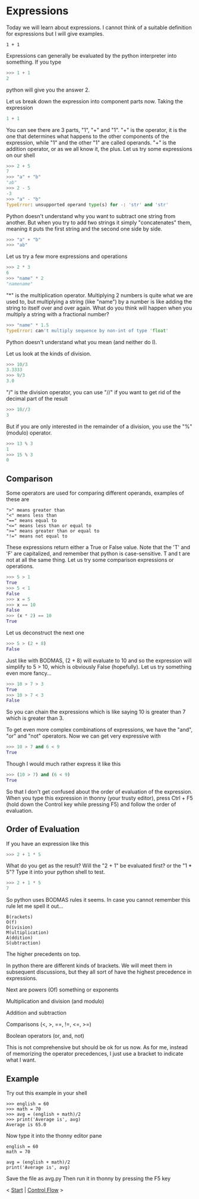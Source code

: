 Expressions
===========

Today we will learn about expressions. I cannot think of a suitable definition for expressions but I will give examples.

```
1 + 1
```

Expressions can generally be evaluated by the python interpreter into something. If you type

```python
>>> 1 + 1
2
```

python will give you the answer 2.

Let us break down the expression into component parts now. Taking the expression

```python
1 + 1
```

You can see there are 3 parts, "1", "+" and "1".
"+" is the operator, it is the one that determines what happens to the other components of the expression, while "1" and the other "1" are called operands.
"+" is the addition operator, or as we all know it, the plus. Let us try some expressions on our shell

```python
>>> 2 + 5
7
>>> "a" + "b"
"ab"
>>> 2 - 5
-3
>>> "a" - "b"
TypeError: unsupported operand type(s) for -: 'str' and 'str'
```

Python doesn't understand why you want to subtract one string from another. But when you try to add two strings it simply "concatenates" them, meaning it puts the first string and the second one side by side.

```python
>>> "a" + "b"
>>> "ab"
```

Let us try a few more expressions and operations

```python
>>> 2 * 3
6
>>> "name" * 2
"namename"
```

"\*" is the multiplication operator. Multiplying 2 numbers is quite what we are used to, but multiplying a string (like "name") by a number is like adding the string to itself over and over again. What do you think will happen when you multiply a string with a fractional number?

```python
>>> "name" * 1.5
TypeError: can't multiply sequence by non-int of type 'float'
```

Python doesn't understand what you mean (and neither do I).

Let us look at the kinds of division.

```python
>>> 10/3
3.3333
>>> 9/3
3.0
```

"/" is the division operator, you can use "//" if you want to get rid of the decimal part of the result

```python
>>> 10//3
3
```

But if you are only interested in the remainder of a division, you use the "%" (modulo) operator.

```python
>>> 13 % 3
1
>>> 15 % 3
0
```

Comparison
----------

Some operators are used for comparing different operands, examples of these are

    ">" means greater than
    "<" means less than
    "==" means equal to
    "<=" means less than or equal to
    ">=" means greater than or equal to
    "!=" means not equal to

These expressions return either a True or False value. Note that the 'T' and 'F' are capitalized, and remember that python is case-sensitive. T and t are not at all the same thing.
Let us try some comparison expressions or operations.

```python
>>> 5 > 1
True
>>> 5 < 1
False
>>> x = 5
>>> x == 10
False
>>> (x * 2) == 10
True
```

Let us deconstruct the next one

```python
>>> 5 > (2 + 8)
False
```

Just like with BODMAS, (2 + 8) will evaluate to 10 and so the expression will simplify to 5 > 10, which is obviously False (hopefully).
Let us try something even more fancy...

```python
>>> 10 > 7 > 3
True
>>> 10 > 7 < 3
False
```

So you can chain the expressions which is like saying 10 is greater than 7 which is greater than 3.

To get even more complex combinations of expressions, we have the "and", "or" and "not" operators. Now we can get very expressive with

```python
>>> 10 > 7 and 6 < 9
True
```

Though I would much rather express it like this

```python
>>> (10 > 7) and (6 < 9)
True
```

So that I don't get confused about the order of evaluation of the expression. When you type this expression in thonny (your trusty editor), press Ctrl + F5 (hold down the Control key while pressing F5) and follow the order of evaluation.

Order of Evaluation
-------------------

If you have an expression like this

```python
>>> 2 + 1 * 5
```

What do you get as the result? Will the "2 + 1" be evaluated first? or the "1 * 5"?
Type it into your python shell to test.

```python
>>> 2 + 1 * 5
7
```

So python uses BODMAS rules it seems. In case you cannot remember this rule let me spell it out...

```
B(rackets)
O(f)
D(ivision)
M(ultiplication)
A(ddition)
S(ubtraction)
```

The higher precedents on top.

In python there are different kinds of brackets. We will meet them in subsequent discussions, but they all sort of have the highest precedence in expressions.

Next are powers (Of) something or exponents

Multiplication and division (and modulo)

Addition and subtraction

Comparisons (<, >, ==, !=, <=, >=)

Boolean operators (or, and, not)

This is not comprehensive but should be ok for us now. As for me, instead of memorizing the operator precedences, I just use a bracket to indicate what I want.

Example
-------

Try out this example in your shell

```
>>> english = 60
>>> math = 70
>>> avg = (english + math)/2
>>> print('Average is', avg)
Average is 65.0
```

Now type it into the thonny editor pane

```
english = 60
math = 70

avg = (english + math)/2
print('Average is', avg)
```

Save the file as avg.py
Then run it in thonny by pressing the F5 key

< [Start](/day1) | [Control Flow](/day3) >